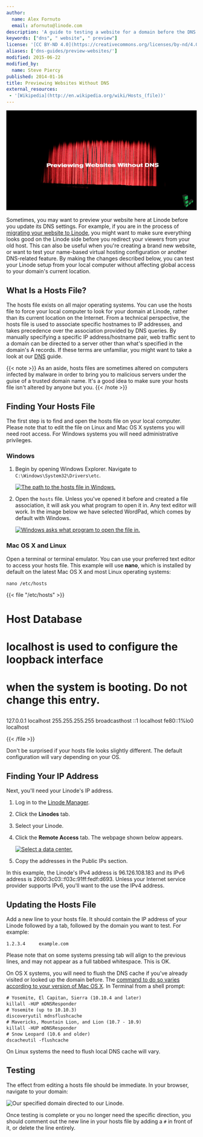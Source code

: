 ```yaml
---
author:
  name: Alex Fornuto
  email: afornuto@linode.com
description: 'A guide to testing a website for a domain before the DNS records are adjusted.'
keywords: ["dns", " website", " preview"]
license: '[CC BY-ND 4.0](https://creativecommons.org/licenses/by-nd/4.0)'
aliases: ['dns-guides/preview-websites/']
modified: 2015-06-22
modified_by:
  name: Steve Piercy
published: 2014-01-16
title: Previewing Websites Without DNS
external_resources:
 - '[Wikipedia](http://en.wikipedia.org/wiki/Hosts_(file))'
---
```


![Previewing Websites without DNS](/docs/assets/previewing-websites-without-dns/Previewing_Websites_Without_DNS_smg.jpg)

Sometimes, you may want to preview your website here at Linode before you update its DNS settings. For example, if you are in the process of [migrating your website to Linode](/docs/migrate-from-shared), you might want to make sure everything looks good on the Linode side before you redirect your viewers from your old host. This can also be useful when you're creating a brand new website, or want to test your name-based virtual hosting configuration or another DNS-related feature. By making the changes described below, you can test your Linode setup from your local computer without affecting global access to your domain's current location.

## What Is a Hosts File?

The hosts file exists on all major operating systems. You can use the hosts file to force your local computer to look for your domain at Linode, rather than its current location on the Internet. From a technical perspective, the hosts file is used to associate specific hostnames to IP addresses, and takes precedence over the association provided by DNS queries. By manually specifying a specific IP address/hostname pair, web traffic sent to a domain can be directed to a server other than what's specified in the domain's A records. If these terms are unfamiliar, you might want to take a look at our [DNS](/docs/networking/dns/introduction-to-dns-records) guide.

 {{< note >}}
As an aside, hosts files are sometimes altered on computers infected by malware in order to bring you to malicious servers under the guise of a trusted domain name. It's a good idea to make sure your hosts file isn't altered by anyone but you.
{{< /note >}}

## Finding Your Hosts File

The first step is to find and open the hosts file on your local computer. Please note that to edit the file on Linux and Mac OS X systems you will need root access. For Windows systems you will need administrative privileges.

### Windows

1.  Begin by opening Windows Explorer. Navigate to `C:\Windows\System32\Drivers\etc`.

    [![The path to the hosts file in Windows.](/docs/assets/1530-windows_hosts_small.png)](/docs/assets/1529-windows_hosts.png)

2.  Open the `hosts` file. Unless you've opened it before and created a file association, it will ask you what program to open it in. Any text editor will work. In the image below we have selected WordPad, which comes by default with Windows.

    [![Windows asks what program to open the file in.](/docs/assets/1532-windows_hosts_wordpad_small.png)](/docs/assets/1531-windows_hosts_wordpad.png)

### Mac OS X and Linux

Open a terminal or terminal emulator. You can use your preferred text editor to access your hosts file. This example will use **nano**, which is installed by default on the latest Mac OS X and most Linux operating systems:

    nano /etc/hosts

{{< file "/etc/hosts" >}}
##
# Host Database
#
# localhost is used to configure the loopback interface
# when the system is booting.  Do not change this entry.
##
127.0.0.1       localhost
255.255.255.255 broadcasthost
::1             localhost
fe80::1%lo0     localhost

{{< /file >}}


Don't be surprised if your hosts file looks slightly different. The default configuration will vary depending on your OS.

## Finding Your IP Address

Next, you'll need your Linode's IP address.

1.  Log in to the [Linode Manager](https://manager.linode.com).
2.  Click the **Linodes** tab.
3.  Select your Linode.
4.  Click the **Remote Access** tab. The webpage shown below appears.

	[![Select a data center.](/docs/assets/1534-linode-manager-6-1-small.png)](/docs/assets/1535-linode-manager-6-1.png)

5.  Copy the addresses in the Public IPs section.

In this example, the Linode's IPv4 address is 96.126.108.183 and its IPv6 address is 2600:3c03::f03c:91ff:fedf:d693. Unless your Internet service provider supports IPv6, you'll want to the use the IPv4 address.

## Updating the Hosts File

Add a new line to your hosts file. It should contain the IP address of your Linode followed by a tab, followed by the domain you want to test. For example:

    1.2.3.4     example.com

Please note that on some systems pressing tab will align to the previous lines, and may not appear as a full tabbed whitespace. This is OK.

On OS X systems, you will need to flush the DNS cache if you've already visited or looked up the domain before. The [command to do so varies according to your version of Mac OS X](https://support.apple.com/en-us/HT202516). In Terminal from a shell prompt:

    # Yosemite, El Capitan, Sierra (10.10.4 and later)
    killall -HUP mDNSResponder
    # Yosemite (up to 10.10.3)
    discoveryutil mdnsflushcache
    # Mavericks, Mountain Lion, and Lion (10.7 - 10.9)
    killall -HUP mDNSResponder
    # Snow Leopard (10.6 and older)
    dscacheutil -flushcache

On Linux systems the need to flush local DNS cache will vary.

## Testing

The effect from editing a hosts file should be immediate. In your browser, navigate to your domain:

![Our specified domain directed to our Linode.](/docs/assets/1533-hosts_test.png)

Once testing is complete or you no longer need the specific direction, you should comment out the new line in your hosts file by adding a `#` in front of it, or delete the line entirely.
